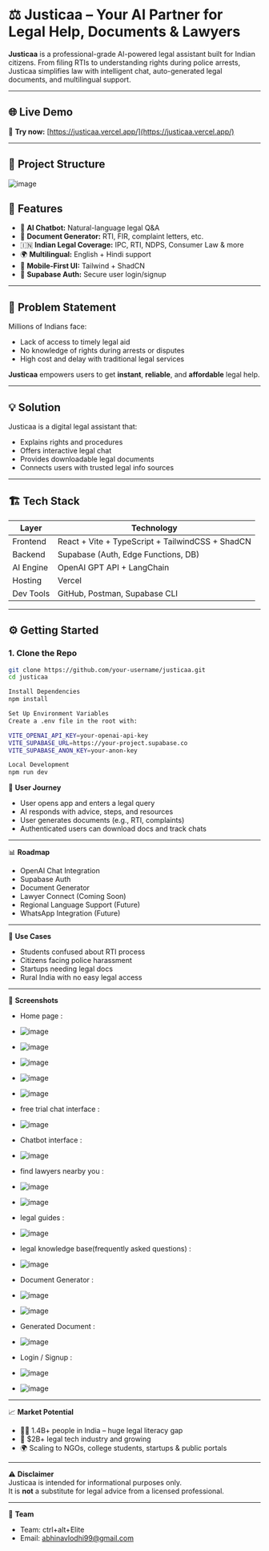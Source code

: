# ⚖️ Justicaa – Your AI Partner for Legal Help, Documents & Lawyers

**Justicaa** is a professional-grade AI-powered legal assistant built for Indian citizens. From filing RTIs to understanding rights during police arrests, Justicaa simplifies law with intelligent chat, auto-generated legal documents, and multilingual support.

---

## 🌐 Live Demo

🚀 **Try now:** [https://justicaa.vercel.app/](https://justicaa.vercel.app/)

---

## 📁 Project Structure

![image](https://github.com/user-attachments/assets/8de2ee3c-c980-4f8d-baeb-1b5a6d8f34c9)



## 🚀 Features

- 💬 **AI Chatbot:** Natural-language legal Q&A
- 📄 **Document Generator:** RTI, FIR, complaint letters, etc.
- 🇮🇳 **Indian Legal Coverage:** IPC, RTI, NDPS, Consumer Law & more
- 🌍 **Multilingual:** English + Hindi support
- 📱 **Mobile-First UI:** Tailwind + ShadCN
- 🔐 **Supabase Auth:** Secure user login/signup

---

## 🧠 Problem Statement

Millions of Indians face:
- Lack of access to timely legal aid
- No knowledge of rights during arrests or disputes
- High cost and delay with traditional legal services

**Justicaa** empowers users to get **instant**, **reliable**, and **affordable** legal help.

---

## 💡 Solution

Justicaa is a digital legal assistant that:
- Explains rights and procedures
- Offers interactive legal chat
- Provides downloadable legal documents
- Connects users with trusted legal info sources

---

## 🏗️ Tech Stack

| Layer        | Technology                         |
|--------------|-------------------------------------|
| Frontend     | React + Vite + TypeScript + TailwindCSS + ShadCN |
| Backend      | Supabase (Auth, Edge Functions, DB) |
| AI Engine    | OpenAI GPT API + LangChain          |
| Hosting      | Vercel                              |
| Dev Tools    | GitHub, Postman, Supabase CLI       |

---

## ⚙️ Getting Started

### 1. Clone the Repo

```bash
git clone https://github.com/your-username/justicaa.git
cd justicaa

Install Dependencies
npm install

Set Up Environment Variables
Create a .env file in the root with:

VITE_OPENAI_API_KEY=your-openai-api-key
VITE_SUPABASE_URL=https://your-project.supabase.co
VITE_SUPABASE_ANON_KEY=your-anon-key

Local Development
npm run dev
```

🧭 **User Journey**  
- User opens app and enters a legal query  
- AI responds with advice, steps, and resources  
- User generates documents (e.g., RTI, complaints)  
- Authenticated users can download docs and track chats  

---

📊 **Roadmap**  
- OpenAI Chat Integration  
- Supabase Auth  
- Document Generator  
- Lawyer Connect (Coming Soon)  
- Regional Language Support (Future)  
- WhatsApp Integration (Future)  

---

🎯 **Use Cases**  
- Students confused about RTI process  
- Citizens facing police harassment  
- Startups needing legal docs  
- Rural India with no easy legal access  

---

📸 **Screenshots**  
- Home page :
- ![image](https://github.com/user-attachments/assets/d935ebb3-fb7d-43fb-90fe-59ceb4b5fab3)
- ![image](https://github.com/user-attachments/assets/57254ed4-0cbf-4f1f-88be-a05db427a22c)
- ![image](https://github.com/user-attachments/assets/d976c98d-7031-49f0-805b-4e844f65c05d)
- ![image](https://github.com/user-attachments/assets/19abd7b5-4fcd-4ba7-a543-13686cf0c85c)
- ![image](https://github.com/user-attachments/assets/24ff8a38-6d0e-4176-a038-9eb922878630)



- free trial chat interface :
- ![image](https://github.com/user-attachments/assets/73fb3c3a-bf61-4bd9-9152-73850cbfc731)



- Chatbot interface :
- ![image](https://github.com/user-attachments/assets/5cf36563-e1a2-4877-9982-adfc98003756)



- find lawyers nearby you :
- ![image](https://github.com/user-attachments/assets/015b61b7-0cdd-45b8-9855-e5fb873f34be)
- ![image](https://github.com/user-attachments/assets/0c579b87-2789-493b-9e92-c0e2931ccb76)



- legal guides :
- ![image](https://github.com/user-attachments/assets/5b7600e4-f8e2-4524-8ad5-c46f20f6350b)



- legal knowledge base(frequently asked questions) :
- ![image](https://github.com/user-attachments/assets/ab3c525b-b111-4094-bf23-fb43cd56b05e)



- Document Generator :
- ![image](https://github.com/user-attachments/assets/c91e6acb-ef02-482e-bb59-c8791b8b793c)
- ![image](https://github.com/user-attachments/assets/f769bac7-b608-4cc3-b6d6-20ef8754f95e)



- Generated Document :
- ![image](https://github.com/user-attachments/assets/de2f70f1-697e-43f0-87b4-c167a59fdc67)



- Login / Signup :
- ![image](https://github.com/user-attachments/assets/2a9fca5e-d491-4ad0-bfec-ca1cf4388c51)
- ![image](https://github.com/user-attachments/assets/cd9e53d7-9468-4108-a164-791720c901d4)


---

📈 **Market Potential**  
- 🧑‍⚖️ 1.4B+ people in India – huge legal literacy gap  
- 💼 $2B+ legal tech industry and growing  
- 🌍 Scaling to NGOs, college students, startups & public portals  

---

⚠️ **Disclaimer**  
Justicaa is intended for informational purposes only.  
It is **not** a substitute for legal advice from a licensed professional.  

---

👥 **Team**  
- Team: ctrl+alt+Elite    
- Email: [abhinavlodhi99@gmail.com](mailto:abhinavlodhi99@gmail.com)  




